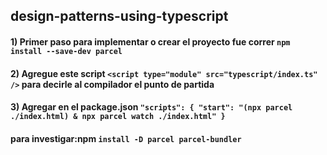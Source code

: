 ## design-patterns-using-typescript


#### 1) Primer paso para implementar o crear el proyecto fue correr ``` npm install --save-dev parcel ```
#### 2) Agregue este script ``` <script type="module" src="typescript/index.ts" /> ``` para decirle al compilador el punto de partida
#### 3) Agregar en el package.json ``` "scripts": { "start": "(npx parcel ./index.html) & npx parcel watch ./index.html" } ```

#### para investigar:npm  ``` install -D parcel parcel-bundler ```
